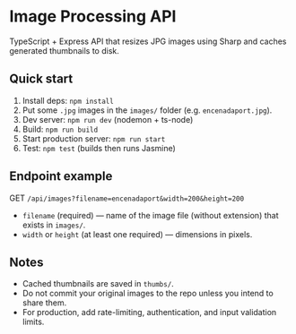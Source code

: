 # Image Processing API


TypeScript + Express API that resizes JPG images using Sharp and caches generated thumbnails to disk.


## Quick start


1. Install deps: `npm install`
2. Put some `.jpg` images in the `images/` folder (e.g. `encenadaport.jpg`).
3. Dev server: `npm run dev` (nodemon + ts-node)
4. Build: `npm run build`
5. Start production server: `npm run start`
6. Test: `npm test` (builds then runs Jasmine)


## Endpoint example


GET `/api/images?filename=encenadaport&width=200&height=200`


- `filename` (required) — name of the image file (without extension) that exists in `images/`.
- `width` or `height` (at least one required) — dimensions in pixels.


## Notes


- Cached thumbnails are saved in `thumbs/`.
- Do not commit your original images to the repo unless you intend to share them.
- For production, add rate-limiting, authentication, and input validation limits.